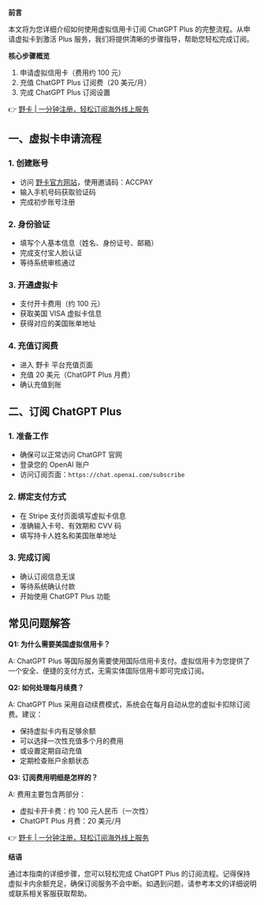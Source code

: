 **前言**

本文将为您详细介绍如何使用虚拟信用卡订阅 ChatGPT Plus 的完整流程。从申请虚拟卡到激活 Plus 服务，我们将提供清晰的步骤指导，帮助您轻松完成订阅。

**核心步骤概览**

1. 申请虚拟信用卡（费用约 100 元）
2. 充值 ChatGPT Plus 订阅费（20 美元/月）
3. 完成 ChatGPT Plus 订阅设置

👉 [野卡 | 一分钟注册，轻松订阅海外线上服务](https://bit.ly/bewildcard)

## 一、虚拟卡申请流程

### 1. 创建账号
- 访问 [野卡官方网站](https://bit.ly/bewildcard)，使用邀请码：ACCPAY
- 输入手机号码获取验证码
- 完成初步账号注册

### 2. 身份验证
- 填写个人基本信息（姓名、身份证号、邮箱）
- 完成支付宝人脸认证
- 等待系统审核通过

### 3. 开通虚拟卡
- 支付开卡费用（约 100 元）
- 获取美国 VISA 虚拟卡信息
- 获得对应的美国账单地址

### 4. 充值订阅费
- 进入 野卡 平台充值页面
- 充值 20 美元（ChatGPT Plus 月费）
- 确认充值到账

## 二、订阅 ChatGPT Plus

### 1. 准备工作
- 确保可以正常访问 ChatGPT 官网
- 登录您的 OpenAI 账户
- 访问订阅页面：`https://chat.openai.com/subscribe`

### 2. 绑定支付方式
- 在 Stripe 支付页面填写虚拟卡信息
- 准确输入卡号、有效期和 CVV 码
- 填写持卡人姓名和美国账单地址

### 3. 完成订阅
- 确认订阅信息无误
- 等待系统确认付款
- 开始使用 ChatGPT Plus 功能

## 常见问题解答

**Q1: 为什么需要美国虚拟信用卡？**

A: ChatGPT Plus 等国际服务需要使用国际信用卡支付。虚拟信用卡为您提供了一个安全、便捷的支付方式，无需实体国际信用卡即可完成订阅。

**Q2: 如何处理每月续费？**

A: ChatGPT Plus 采用自动续费模式，系统会在每月自动从您的虚拟卡扣除订阅费。建议：
- 保持虚拟卡内有足够余额
- 可以选择一次性充值多个月的费用
- 或设置定期自动充值
- 定期检查账户余额状态

**Q3: 订阅费用明细是怎样的？**

A: 费用主要包含两部分：
- 虚拟卡开卡费：约 100 元人民币（一次性）
- ChatGPT Plus 月费：20 美元/月

👉 [野卡 | 一分钟注册，轻松订阅海外线上服务](https://bit.ly/bewildcard)

**结语**

通过本指南的详细步骤，您可以轻松完成 ChatGPT Plus 的订阅流程。记得保持虚拟卡内余额充足，确保订阅服务不会中断。如遇到问题，请参考本文的详细说明或联系相关客服获取帮助。